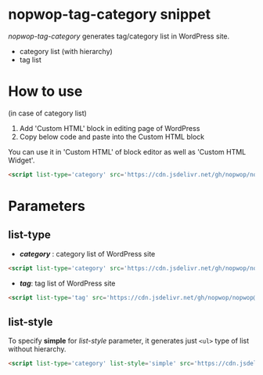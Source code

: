 # nopwop-tag-category snippet

*nopwop-tag-category* generates tag/category list in WordPress site.

- category list (with hierarchy)
- tag list

# How to use

(in case of category list)

1. Add 'Custom HTML' block in editing page of WordPress
2. Copy below code and paste into the Custom HTML block

You can use it in 'Custom HTML' of block editor as well as 'Custom HTML Widget'.

```html
<script list-type='category' src='https://cdn.jsdelivr.net/gh/nopwop/nopwop@0.1/dist/nopwop-tag-category.min.js'></script>
```

# Parameters

## list-type

- ***category*** : category list of WordPress site
```html
<script list-type='category' src='https://cdn.jsdelivr.net/gh/nopwop/nopwop@0.1/dist/nopwop-tag-category.min.js'></script>
```
- ***tag***: tag list of WordPress site

```html
<script list-type='tag' src='https://cdn.jsdelivr.net/gh/nopwop/nopwop@0.1/dist/nopwop-tag-category.min.js'></script>
```

## list-style

To specify **simple** for *list-style* parameter, it generates just `<ul>` type of list without hierarchy.

```html
<script list-type='category' list-style='simple' src='https://cdn.jsdelivr.net/gh/nopwop/nopwop@0.1/dist/nopwop-tag-category.min.js'></script>
```
